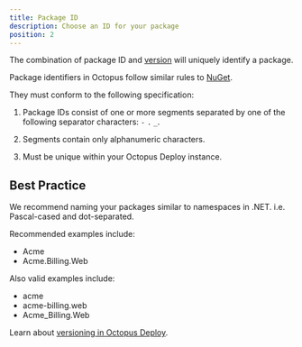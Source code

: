 ```yaml
---
title: Package ID 
description: Choose an ID for your package 
position: 2
---
```


The combination of package ID and [version](versioning-in-octopus-deploy.md) will uniquely identify a package.

Package identifiers in Octopus follow similar rules to [NuGet](https://docs.microsoft.com/en-us/nuget/create-packages/creating-a-package#choosing-a-unique-package-identifier-and-setting-the-version-number). 

They must conform to the following specification:

1. Package IDs consist of one or more segments separated by one of the following separator characters: `-` `.` `_`.

1. Segments contain only alphanumeric characters.

1. Must be unique within your Octopus Deploy instance.

## Best Practice

We recommend naming your packages similar to namespaces in .NET. i.e. Pascal-cased and dot-separated.   

Recommended examples include:

- Acme
- Acme.Billing.Web

Also valid examples include:

- acme
- acme-billing.web
- Acme_Billing.Web

Learn about [versioning in Octopus Deploy](/docs/packaging-applications/versioning-in-octopus-deploy.md).
